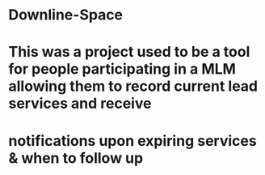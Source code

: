 # Downline-Space
# This was a project used to be a tool for people participating in a MLM allowing them to record current lead services and receive 
# notifications upon expiring services & when to follow up
